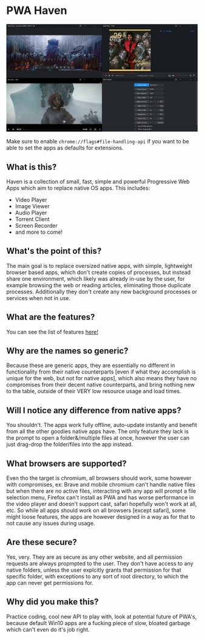 # PWA Haven

<div align="center">
<img src="docs/haven.png" width="1920">
</div>

Make sure to enable `chrome://flags#file-handling-api` if you want to be able to set the apps as defaults for extensions.

## What is this?
Haven is a collection of small, fast, simple and powerful Progressive Web Apps which aim to replace native OS apps. This includes:
- Video Player
- Image Viewer
- Audio Player
- Torrent Client
- Screen Recorder
- and more to come!

## What's the point of this?
The main goal is to replace oversized native apps, with simple, lightweight browser based apps, which don't create copies of processes, but instead share one environment, which likely was already in-use by the user, for example browsing the web or reading articles, eliminating those duplicate processes. Additionally they don't create any new background processes or services when not in use.

## What are the features?
You can see the list of features [here!](docs/features.md)

## Why are the names so generic?
Because these are generic apps, they are essentially no different in functionality from their native counterparts [even if what they accomplish is unique for the web, but not for native apps], which also means they have no compromises from their decent native counterparts, and bring nothing new to the table, outside of their VERY low resource usage and load times.

## Will I notice any difference from native apps?
You shouldn't. The apps work fully offline, auto-update instantly and benefit from all the other goodies native apps have. The only feature they lack is the prompt to open a folder&/multiple files at once, however the user can just drag-drop the folder/files into the app instead.

## What browsers are supported?
Even tho the target is chromium, all browsers should work, some however with compromises, ex: Brave and mobile chromium can't handle native files but when there are no active files, interacting with any app will prompt a file selection menu, Firefox can't install as PWA and has worse performance in the video player and doesn't support cast, safari hopefully won't work at all, etc. So while all apps should work on all browsers [except safari], some might loose features, the apps are however designed in a way as for that to not cause any issues during usage. 

## Are these secure?
Yes, very. They are as secure as any other website, and all permission requests are always propmpted to the user. They don't have access to any native folders, unless the user explcitly grants that permission for that specific folder, with exceptions to any sort of root directory, to which the app can never get permissions for.

## Why did you make this?
Practice coding, cool new API to play with, look at potential future of PWA's, because default Win10 apps are a fucking piece of slow, bloated garbage which can't even do it's job right.
